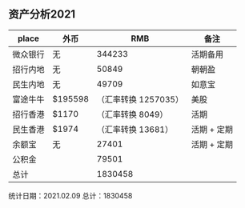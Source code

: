 ## 资产分析2021

| place    | 外币    | RMB                  | 备注        |
| -------- | ------- | -------------------- | ----------- |
| 微众银行 | 无      | 344233               | 活期备用    |
| 招行内地 | 无      | 50849                | 朝朝盈      |
| 民生内地 | 无      | 49709                | 如意宝      |
| 富途牛牛 | $195598 | （汇率转换 1257035） | 美股        |
| 招行香港 | $1170   | （汇率转换 8049）    | 活期        |
| 民生香港 | $1974   | （汇率转换 13681）   | 活期 + 定期 |
| 余额宝   | 无      | 27401                | 活期 + 定期 |
| 公积金   |         | 79501                |             |
| 总计     |         | 1830458              |             |
统计日期：2021.02.09
总计：1830458